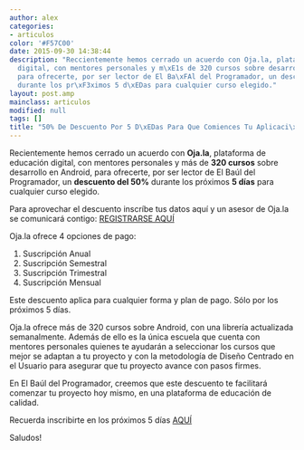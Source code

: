 ```yaml
---
author: alex
categories:
- articulos
color: '#F57C00'
date: 2015-09-30 14:38:44
description: "Reccientemente hemos cerrado un acuerdo con Oja.la, plataforma de educaci\xF3n
  digital, con mentores personales y m\xE1s de 320 cursos sobre desarrollo en Android,
  para ofrecerte, por ser lector de El Ba\xFAl del Programador, un descuento del 50%
  durante los pr\xF3ximos 5 d\xEDas para cualquier curso elegido."
layout: post.amp
mainclass: articulos
modified: null
tags: []
title: "50% De Descuento Por 5 D\xEDas Para Que Comiences Tu Aplicaci\xF3n Para Android"
---
```


Recientemente hemos cerrado un acuerdo con __Oja.la__, plataforma de educación digital, con mentores personales y más de __320 cursos__ sobre desarrollo en Android, para ofrecerte, por ser lector de El Baúl del Programador, un __descuento del 50%__ durante los próximos __5 días__ para cualquier curso elegido.

<!--more--><!--ad-->

Para aprovechar el descuento inscríbe tus datos aquí y un asesor de Oja.la se comunicará contigo: [REGISTRARSE AQUÍ](https://oja.la/l/bauldelprogramador?utm_source=Comunidad%3AElBauldelProgramador&utm;_medium=Convocatoria&utm;_campaign=24%2F09%2F2015)

Oja.la ofrece 4 opciones de pago:

  1. Suscripción Anual
  2. Suscripción Semestral
  3. Suscripción Trimestral
  4. Suscripción Mensual

Este descuento aplica para cualquier forma y plan de pago. Sólo por los próximos 5 días.


Oja.la ofrece más de 320 cursos sobre Android, con una librería actualizada semanalmente. Además de ello es la única escuela que cuenta con mentores personales quienes te ayudarán a seleccionar los cursos que mejor se adaptan a tu proyecto y con la metodología de Diseño Centrado en el Usuario para asegurar que tu proyecto avance con pasos firmes.

En El Baúl del Programador, creemos que este descuento te facilitará comenzar tu proyecto hoy mismo, en una plataforma de educación de calidad.


Recuerda inscribirte en los próximos 5 días [AQUÍ](https://oja.la/l/bauldelprogramador?utm_source=Comunidad%3AElBauldelProgramador&utm;_medium=Convocatoria&utm;_campaign=24%2F09%2F2015)

Saludos!

